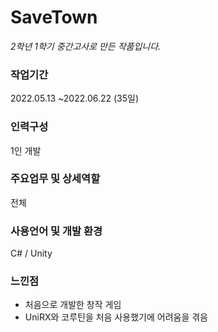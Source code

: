 # SaveTown

*2학년 1학기 중간고사로 만든 작품입니다.*

### 작업기간
2022.05.13 ~2022.06.22 (35일)

### 인력구성
1인 개발

### 주요업무 및 상세역할
전체

### 사용언어 및 개발 환경
C# / Unity

### 느낀점
- 처음으로 개발한 창작 게임
- UniRX와 코루틴을 처음 사용했기에 어려움을 겪음
